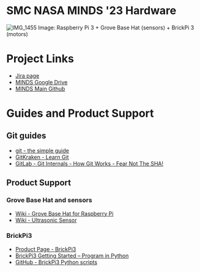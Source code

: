# SMC NASA MINDS '23 Hardware
![IMG_1455](https://user-images.githubusercontent.com/19840760/223029579-d9f266bd-052d-4d73-a103-d1767800260f.jpeg)
Image: Raspberry Pi 3 + Grove Base Hat (sensors) + BrickPi 3 (motors)

# Project Links
- [Jira page](https://smc-nasa-minds-23.atlassian.net/jira/software/projects/HAR23/boards/2)
- [MINDS Google Drive](https://drive.google.com/drive/u/1/folders/1pNq6RhLDA_KuPdFa45Td-wuFhEjcUZTH)
- [MINDS Main Github](https://github.com/SMCMinds/SMC_Nasa_Minds_2023)

# Guides and Product Support
## Git guides
- [git - the simple guide](https://rogerdudler.github.io/git-guide/)
- [GitKraken - Learn Git](https://www.gitkraken.com/learn/git)
- [GitLab - Git Internals - How Git Works - Fear Not The SHA!](https://www.youtube.com/watch?v=P6jD966jzlk)

## Product Support
### Grove Base Hat and sensors
- [Wiki - Grove Base Hat for Raspberry Pi](https://wiki.seeedstudio.com/Grove_Base_Hat_for_Raspberry_Pi/)
- [Wiki - Ultrasonic Sensor](https://wiki.seeedstudio.com/Grove-Ultrasonic_Ranger/#play-with-raspberry-pi-with-grove-base-hat-for-raspberry-pi)


### BrickPi3
- [Product Page - BrickPi3](https://www.dexterindustries.com/site/?product=brickpi-advanced-for-raspberry-pi)
- [BrickPi3 Getting Started – Program in Python
](https://www.dexterindustries.com/BrickPi/brickpi3-getting-started-step-4-program-brickpi-robot/brickpi3-getting-started-program-python/)
- [GitHub - BrickPi3 Python scripts](https://github.com/DexterInd/BrickPi3/tree/master/Software/Python)
